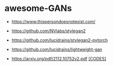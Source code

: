 # awesome-GANs

- https://www.thispersondoesnotexist.com/

- https://github.com/NVlabs/stylegan2

- https://github.com/lucidrains/stylegan2-pytorch

- https://github.com/lucidrains/lightweight-gan

- https://arxiv.org/pdf/2112.10752v2.pdf [[CODES]](https://github.com/CompVis/latent-diffusion)
